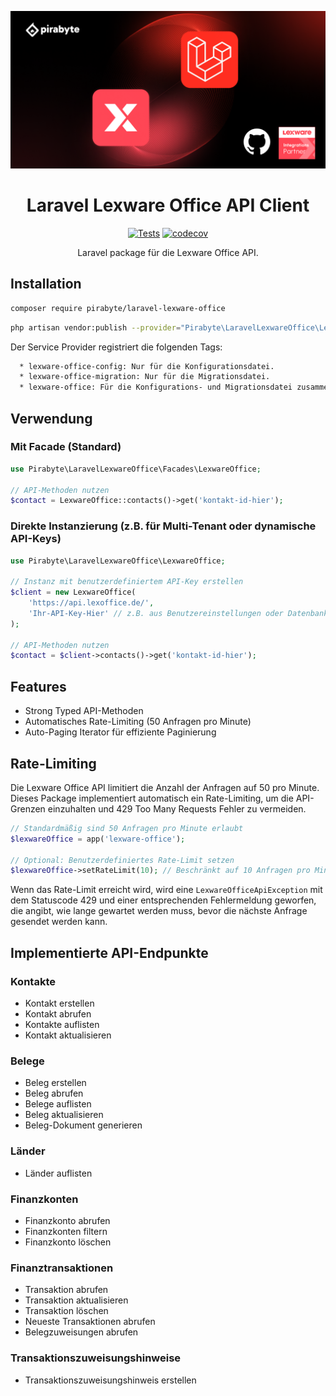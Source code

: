 ![Pirabyte Lexware Office Hero Image](/public/img/og-image.png)

<p align="center">
  <h1 align="center">Laravel Lexware Office API Client</h1>
</p>

<p align="center">
  <a href="https://github.com/pirabyte/laravel-lexware-office/actions/workflows/tests.yml"><img src="https://github.com/pirabyte/laravel-lexware-office/actions/workflows/tests.yml/badge.svg" alt="Tests"></a>
  <a href="https://codecov.io/github/pirabyte/laravel-lexware-office"><img src="https://codecov.io/github/pirabyte/laravel-lexware-office/branch/main/graph/badge.svg?token=KIpGNZLpn6" alt="codecov"></a>
</p>

<p align="center">Laravel package für die Lexware Office API.</p>

## Installation

```bash
composer require pirabyte/laravel-lexware-office
```

```bash
php artisan vendor:publish --provider="Pirabyte\LaravelLexwareOffice\LexwareOfficeServiceProvider" --tag="lexware-office-config"
```

Der Service Provider registriert die folgenden Tags:
```bash
  * lexware-office-config: Nur für die Konfigurationsdatei.
  * lexware-office-migration: Nur für die Migrationsdatei.
  * lexware-office: Für die Konfigurations- und Migrationsdatei zusammen.
```
## Verwendung

### Mit Facade (Standard)

```php
use Pirabyte\LaravelLexwareOffice\Facades\LexwareOffice;

// API-Methoden nutzen
$contact = LexwareOffice::contacts()->get('kontakt-id-hier');
```

### Direkte Instanzierung (z.B. für Multi-Tenant oder dynamische API-Keys)

```php
use Pirabyte\LaravelLexwareOffice\LexwareOffice;

// Instanz mit benutzerdefiniertem API-Key erstellen
$client = new LexwareOffice(
    'https://api.lexoffice.de/', 
    'Ihr-API-Key-Hier' // z.B. aus Benutzereinstellungen oder Datenbank
);

// API-Methoden nutzen
$contact = $client->contacts()->get('kontakt-id-hier');
```

## Features

- Strong Typed API-Methoden
- Automatisches Rate-Limiting (50 Anfragen pro Minute)
- Auto-Paging Iterator für effiziente Paginierung

## Rate-Limiting

Die Lexware Office API limitiert die Anzahl der Anfragen auf 50 pro Minute. Dieses Package implementiert automatisch ein Rate-Limiting, um die API-Grenzen einzuhalten und 429 Too Many Requests Fehler zu vermeiden.

```php
// Standardmäßig sind 50 Anfragen pro Minute erlaubt
$lexwareOffice = app('lexware-office');

// Optional: Benutzerdefiniertes Rate-Limit setzen
$lexwareOffice->setRateLimit(10); // Beschränkt auf 10 Anfragen pro Minute
```

Wenn das Rate-Limit erreicht wird, wird eine `LexwareOfficeApiException` mit dem Statuscode 429 und einer entsprechenden Fehlermeldung geworfen, die angibt, wie lange gewartet werden muss, bevor die nächste Anfrage gesendet werden kann.

## Implementierte API-Endpunkte

### Kontakte
- Kontakt erstellen
- Kontakt abrufen
- Kontakte auflisten
- Kontakt aktualisieren

### Belege
- Beleg erstellen
- Beleg abrufen
- Belege auflisten
- Beleg aktualisieren
- Beleg-Dokument generieren

### Länder
- Länder auflisten

### Finanzkonten
- Finanzkonto abrufen
- Finanzkonten filtern
- Finanzkonto löschen

### Finanztransaktionen
- Transaktion abrufen
- Transaktion aktualisieren
- Transaktion löschen
- Neueste Transaktionen abrufen
- Belegzuweisungen abrufen

### Transaktionszuweisungshinweise
- Transaktionszuweisungshinweis erstellen

